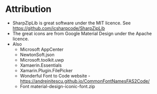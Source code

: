 # Attribution

- SharpZipLib is great software under the MIT licence.  See https://github.com/icsharpcode/SharpZipLib
- The great icons are from Google Material Design under the Apache licence.
- Also
    - Microsoft AppCenter
    - NewtonSoft.json
    - Microsoft.toolkit.uwp
    - Xamaerin.Essentials
    - Xamarin.Plugin.FilePicker
    - Wonderful Font to Code website - https://andreinitescu.github.io/CommonFontNamesFAS2Code/
    - Font material-design-iconic-font.zip

